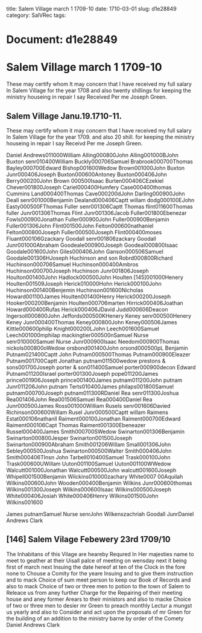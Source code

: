 title: Salem Village march 1 1709-10
date: 1710-03-01
slug: d1e28849
category: SalVRec
tags: 




# Document: d1e28849


# Salem Village march 1 1709-10 

These may certify whom It may concern that I have received my full salary In Salem Village for the year 1708 and also twenty shillings for keeping the ministry houseing in repair I say Received Per me Joseph Green.

## Salem Village Janu.19.1710-11. 

These may certify whom it may concern that I have received my full salary In Salem Village for the year 1709. and also 20 shill. for keeping the ministry houseing in repair I say Receivd Per me Joseph Green.

Daniel Andrews011000William Alling000800John Alling001000BJohn Buxton senr010400William Buckly000706Samuel Brabrook000700Thomas Bayley000700Edward Bishop001600Wedow Brown001000John Buxton Junr000406Joseph Buxton000600Antoney Buxton000406John Berry000200John Brown 000500Isaac Burten000406CEzekiel Chever001800Joseph Cariel000400Humfery Case000400thomas Cummins Land000400Thomas Cave000200dJohn Darling000900John Deall senr001000Benjamin Dealand000406Captt willam dodg000100EJohn Easty000500FThomas Fuller senr001306Captt Thomas flint011600Thomas fuller Junr001306Thomas Flint Junr001306Jacob Fuller001800Ebenezar Fowls000900Jonathan Fuller000900John Fuller000900Benjamin Fuller001306John Flint001500John Felton000600nathaniel Felton000800Joseph Fuller000500Joseph Flint000400moses Fluant000106Gzackary Goodall senr001806zackary Goodall Junr001000Abraham Goodeale000900Joseph Goodeal000800Isaac Goodale001600John Giles000406John Ganson000506Samuel Goodale001306HJoseph Huchinson and son Robrd000800Richard Huchinson000706Samuel Huchinson000400Ambros Huchinson000700Joseph Huchinson Junr001806Joseph Houlton001400John Hadlock000500John Houlten [145]001000Henery Houlten001509Joseph Herick010000Hohn Herick000100John Huchinson001400Benjemin Huchinson001600Nicholas Howard001100James Houlten001400Henry Herick000200Joseph Hooker000200Benjamin Houlten000706marten Hirrick000406Joathan Howard000400Rufas Herick000406JDavid Judd000606Deacon Ingersoll000800John Jeffords000500KHenery Keney senr000500Henery Keney Junr000400Thomas Keney000800John Keney000506James Kittle000600philip Knight000200LJohn Leech001600Samuel Leech001000mphilap mackingtier000500nSamuel Nurse senr010000Samuel Nurse Junr000900Isaac Needom000900Thomas nickols000800oWedow orsbond001400John orsond000500pL Benjamin Putnam021400Captt John Putnam000500Thomas Putnam000900Eleazer Putnam001700Captt Jonathan putnam011500wedow prestons & sons001700Joseph porter & son011400Samuel porter000900decon Edward Putnam011200Israel porter001300Joseph pope011200James prince001906Joseph prince001400James putnam011200John putnam Junr011206John putnam Terts010400James philaps001800Samuel putnam000700Joseph putnam011300RDaniel Rea senr011300Joshua Rea001406John Rea001506Samuel Rea000400Daniel Rea Junr000500James Ross001000William Rusels senr001606Davied Richinson000600Willam Rusel Junr000500Captt willam Raimens Estat000106nathanll Raiment000100Jonathan Raiment000700Edward Raiment000106Capt Thomas Raiment001300Ebeneazer Russel000400James Smith000700SWedow Swinarton001306Benjamin Swinarton000800Jesper Swinarton001500Joseph Swinarton000900Abraham Smith001206Willam Small001306John Sebley000500Joshua Swinarton000500Walter Smith000406John Smith000406TInsn John Tarbell010400Samuel Trask000100John Trask000600UWillam Uuton001100Samuel Uuton001100WWedow Walcutt001000Jonathan Walcutt000500John walcutt001600Joseph Whipell001500Benjamin Wilckins010000zachary White0007 00Aquilah Wilkins000600John Wooden000400Benjamin Wilkins Junr000600thomas Wilkins001300Joseph Wilkins000600Isaac Wilkins000500Joseph White000406Josiah White000406Henry Wilkins001500John Wilkins001600

James putnamSamuel Nurse senrJohn Wilkenszachriah Goodall JunrDaniel Andrews Clark

## [146] Salem Vilage Febewery 23rd 1709/10

The Inhabitans of this Vilage are heareby Requred In Her majesties name to meet to geather at their Uisall palce of meeting on wensday next it being first of march next Insuing the date hereof at ten of the Clock in the fore none to Chouse a Comity for the yeare Insuing and to give them instruction and to mack Choice of sum meet person to keep our Book of Records and also to mack Choice of two or three men to potion to the town of Salem to Releace us from aney further Charge for the Repairing of their meeting house and aney former Arears to their ministors and also to macke Choice of two or three men to desier mr Green to preach monthly Lectur a mungst us yearly and also to Consider and act upon the proposals of mr Green for the building of an addition to the ministry barne by order of the Comety Daniel Andrews Clark
